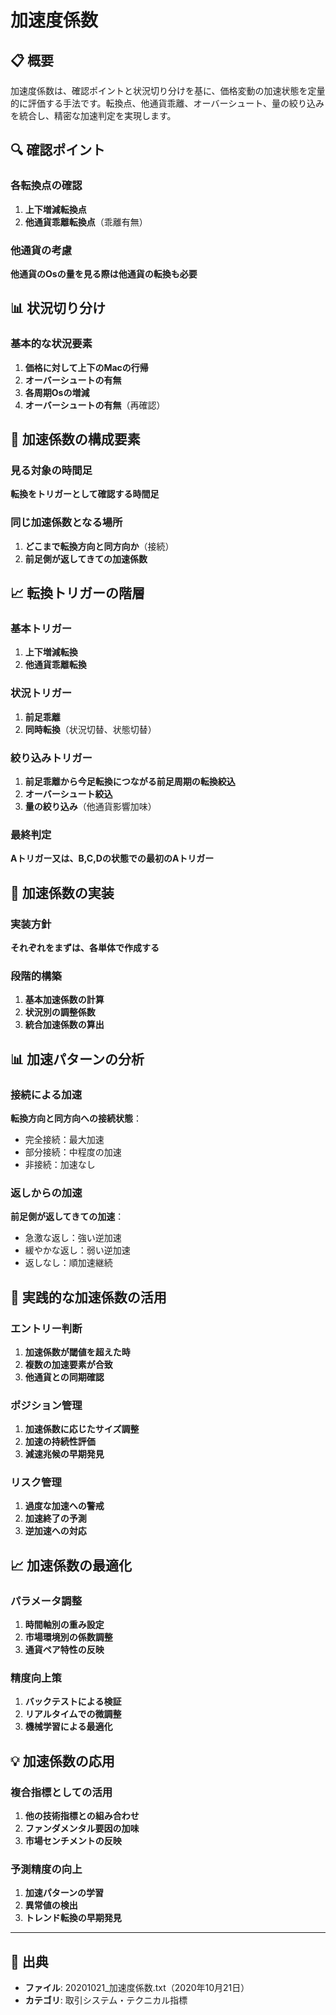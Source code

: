 # 加速度係数

## 📋 概要

加速度係数は、確認ポイントと状況切り分けを基に、価格変動の加速状態を定量的に評価する手法です。転換点、他通貨乖離、オーバーシュート、量の絞り込みを統合し、精密な加速判定を実現します。

## 🔍 確認ポイント

### 各転換点の確認
1. **上下増減転換点**
2. **他通貨乖離転換点**（乖離有無）

### 他通貨の考慮
**他通貨のOsの量を見る際は他通貨の転換も必要**

## 📊 状況切り分け

### 基本的な状況要素
1. **価格に対して上下のMacの行帰**
2. **オーバーシュートの有無**
3. **各周期Osの増減**
4. **オーバーシュートの有無**（再確認）

## 🎯 加速係数の構成要素

### 見る対象の時間足
**転換をトリガーとして確認する時間足**

### 同じ加速係数となる場所
1. **どこまで転換方向と同方向か**（接続）
2. **前足側が返してきての加速係数**

## 📈 転換トリガーの階層

### 基本トリガー
1. **上下増減転換**
2. **他通貨乖離転換**

### 状況トリガー
1. **前足乖離**
2. **同時転換**（状況切替、状態切替）

### 絞り込みトリガー
1. **前足乖離から今足転換につながる前足周期の転換絞込**
2. **オーバーシュート絞込**
3. **量の絞り込み**（他通貨影響加味）

### 最終判定
**Aトリガー又は、B,C,Dの状態での最初のAトリガー**

## 🔧 加速係数の実装

### 実装方針
**それぞれをまずは、各単体で作成する**

### 段階的構築
1. **基本加速係数の計算**
2. **状況別の調整係数**
3. **統合加速係数の算出**

## 📊 加速パターンの分析

### 接続による加速
**転換方向と同方向への接続状態**：
- 完全接続：最大加速
- 部分接続：中程度の加速
- 非接続：加速なし

### 返しからの加速
**前足側が返してきての加速**：
- 急激な返し：強い逆加速
- 緩やかな返し：弱い逆加速
- 返しなし：順加速継続

## 🎯 実践的な加速係数の活用

### エントリー判断
1. **加速係数が閾値を超えた時**
2. **複数の加速要素が合致**
3. **他通貨との同期確認**

### ポジション管理
1. **加速係数に応じたサイズ調整**
2. **加速の持続性評価**
3. **減速兆候の早期発見**

### リスク管理
1. **過度な加速への警戒**
2. **加速終了の予測**
3. **逆加速への対応**

## 📈 加速係数の最適化

### パラメータ調整
1. **時間軸別の重み設定**
2. **市場環境別の係数調整**
3. **通貨ペア特性の反映**

### 精度向上策
1. **バックテストによる検証**
2. **リアルタイムでの微調整**
3. **機械学習による最適化**

## 💡 加速係数の応用

### 複合指標としての活用
1. **他の技術指標との組み合わせ**
2. **ファンダメンタル要因の加味**
3. **市場センチメントの反映**

### 予測精度の向上
1. **加速パターンの学習**
2. **異常値の検出**
3. **トレンド転換の早期発見**

---

## 📅 出典
- **ファイル**: 20201021_加速度係数.txt（2020年10月21日）
- **カテゴリ**: 取引システム・テクニカル指標